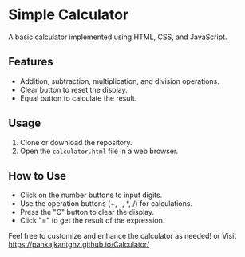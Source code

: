 # Simple Calculator

A basic calculator implemented using HTML, CSS, and JavaScript.

## Features

- Addition, subtraction, multiplication, and division operations.
- Clear button to reset the display.
- Equal button to calculate the result.

## Usage

1. Clone or download the repository.
2. Open the `calculator.html` file in a web browser.

## How to Use

- Click on the number buttons to input digits.
- Use the operation buttons (+, -, *, /) for calculations.
- Press the "C" button to clear the display.
- Click "=" to get the result of the expression.

Feel free to customize and enhance the calculator as needed!
or
Visit https://pankajkantghz.github.io/Calculator/
